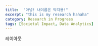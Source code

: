 ```yaml
---
title:  "아녕! 내이름은 박지용!"
excerpt: "this is my research hahaha"
category: Research in Progress
tags: [Societal Impact, Data Analytics]
---
```


레이아웃